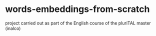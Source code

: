 # words-embeddings-from-scratch
project carried out as part of the English course of the pluriTAL master (inalco)

